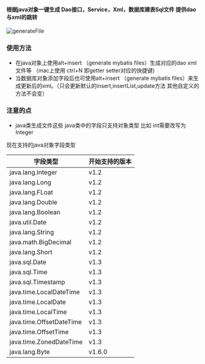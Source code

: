 #### 根据java对象一键生成 Dao接口，Service，Xml，数据库建表Sql文件  提供dao与xml的跳转  
![generateFile](https://raw.githubusercontent.com/gejun123456/MyBatisCodeHelper-Pro/master/screenshots/20170712_generateFiles.gif)

### 使用方法

- 在java对象上使用alt+insert （generate mybatis files）生成对应的dao xml文件等 （mac上使用 ctrl+N 即getter setter对应的快捷键)
- 当数据库对象添加字段后也可使用alt+insert （generate mybatis files）来生成更新后的xml。（只会更新默认的insert,insertList,update方法 其他自定义的方法不会变）

### 注意的点

- java类生成文件这些 java类中的字段只支持对象类型 比如 int需要改写为Integer


现在支持的java对象字段类型

| 字段类型            |  开始支持的版本        |
|----------------------|-------------------  |
| java.lang.Integer    |   v1.2              |
| java.lang.Long       |   v1.2              |
| java.lang.FLoat      |   v1.2              |
| java.lang.Double     |   v1.2              |
| java.lang.Boolean    |   v1.2              |
| java.util.Date       |   v1.2              |
| java.lang.String     |   v1.2              |
| java.math.BigDecimal |   v1.2              |
| java.lang.Short      |   v1.2              |
|java.sql.Date | v1.3|
|java.sql.Time | v1.3|
|java.sql.Timestamp | v1.3|
|java.time.LocalDateTime | v1.3|
|java.time.LocalDate | v1.3|
|java.time.LocalTime | v1.3|
|java.time.OffsetDateTime | v1.3|
|java.time.OffsetTime | v1.3|
|java.time.ZonedDateTime | v1.3|
| java.lang.Byte       |   v1.6.0              |
